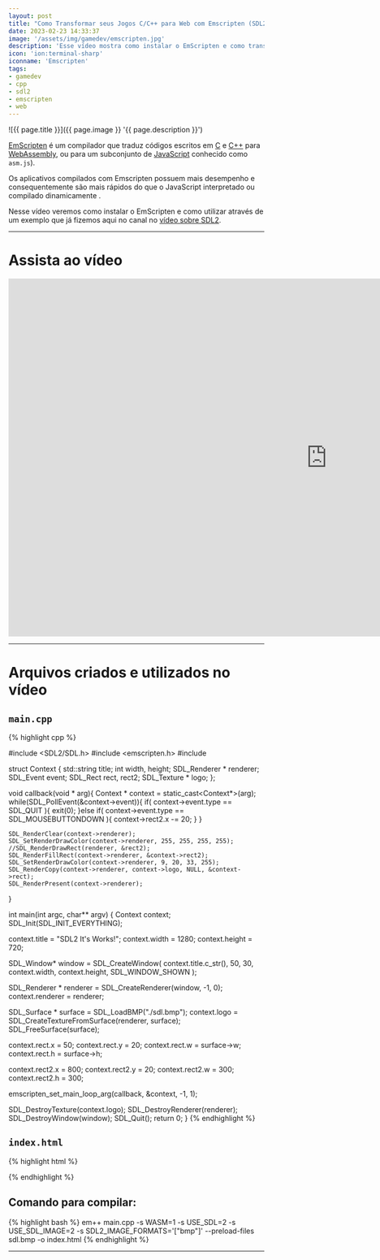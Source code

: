 ```yaml
---
layout: post
title: "Como Transformar seus Jogos C/C++ para Web com Emscripten (SDL2)"
date: 2023-02-23 14:33:37
image: '/assets/img/gamedev/emscripten.jpg'
description: 'Esse vídeo mostra como instalar o EmScripten e como transformar em JavaScript e WebAssembly, transformaremos um exemplo de SDL2 com C++ já feito nesse canal.'
icon: 'ion:terminal-sharp'
iconname: 'Emscripten'
tags:
- gamedev
- cpp
- sdl2
- emscripten
- web
---
```


![{{ page.title }}]({{ page.image }} '{{ page.description }}')

[EmScripten](https://emscripten.org/) é um compilador que traduz códigos escritos em [C](https://terminalroot.com.br/tags#linguagemc) e [C++](https://terminalroot.com.br/tags#cpp) para [WebAssembly](https://webassembly.org/), ou para um subconjunto de [JavaScript](https://terminalroot.com.br/tags#javascript) conhecido como `asm.js`).

Os aplicativos compilados com Emscripten possuem mais desempenho e consequentemente são mais rápidos do que o JavaScript interpretado ou compilado dinamicamente .

Nesse vídeo veremos como instalar o EmScripten e como utilizar através de um exemplo que já fizemos aqui no canal no [vídeo sobre SDL2](https://terminalroot.com.br/2023/01/como-instalar-o-sdl2-no-windows-e-linux-para-criar-jogos-c-cpp-e-primeiros-passos.html).

---

# Assista ao vídeo

<iframe width="1253" height="705" src="https://www.youtube.com/embed/c-g5PYBg_VA" title="YouTube video player" frameborder="0" allow="accelerometer; autoplay; clipboard-write; encrypted-media; gyroscope; picture-in-picture" allowfullscreen></iframe>

---

# Arquivos criados e utilizados no vídeo

## `main.cpp`
{% highlight cpp %}

#include <SDL2/SDL.h>
#include <emscripten.h>
#include <iostream>

struct Context {
  std::string title;
  int width, height;
  SDL_Renderer * renderer;
  SDL_Event event;
  SDL_Rect rect, rect2;
  SDL_Texture * logo;
};

void callback(void * arg){
  Context * context = static_cast<Context*>(arg);
    while(SDL_PollEvent(&context->event)){
      if( context->event.type == SDL_QUIT ){
        exit(0);
      }else if( context->event.type == SDL_MOUSEBUTTONDOWN ){
        context->rect2.x -= 20;
      }
    }

    SDL_RenderClear(context->renderer);
    SDL_SetRenderDrawColor(context->renderer, 255, 255, 255, 255);
    //SDL_RenderDrawRect(renderer, &rect2);
    SDL_RenderFillRect(context->renderer, &context->rect2);
    SDL_SetRenderDrawColor(context->renderer, 9, 20, 33, 255);
    SDL_RenderCopy(context->renderer, context->logo, NULL, &context->rect);
    SDL_RenderPresent(context->renderer);
}

int main(int argc, char** argv) {
  Context context;
  SDL_Init(SDL_INIT_EVERYTHING);

  context.title = "SDL2 It's Works!";
  context.width = 1280;
  context.height = 720;

  SDL_Window* window = SDL_CreateWindow(
      context.title.c_str(),
      50, 30,
      context.width, context.height,
      SDL_WINDOW_SHOWN
      );

  SDL_Renderer * renderer = SDL_CreateRenderer(window, -1, 0);
  context.renderer = renderer;


  SDL_Surface * surface = SDL_LoadBMP("./sdl.bmp");
  context.logo = SDL_CreateTextureFromSurface(renderer, surface);
  SDL_FreeSurface(surface);

  context.rect.x = 50;
  context.rect.y = 20;
  context.rect.w = surface->w;
  context.rect.h = surface->h;

  context.rect2.x = 800;
  context.rect2.y = 20;
  context.rect2.w = 300;
  context.rect2.h = 300;

  emscripten_set_main_loop_arg(callback, &context, -1, 1);

  SDL_DestroyTexture(context.logo);
  SDL_DestroyRenderer(renderer);
  SDL_DestroyWindow(window);
  SDL_Quit();
  return 0;
}
{% endhighlight %}

## `index.html`
{% highlight html %}
<html>
  <head>
    <meta charset="utf-8">
    <meta http-equiv="Content-Type" content="text/html; charset=utf-8">
  </head>
  <body>
    <center>
      <canvas id="canvas" oncontextmenu="event.preventDefault()"></canvas>
      <script type='text/javascript'>
        var Module = {
          canvas: (function() { return document.getElementById('canvas'); })()
        };
      </script>
      <script src="index.js"></script>
    </center>
  </body>
</html>
{% endhighlight %}

## Comando para compilar:
{% highlight bash %}
em++ main.cpp -s WASM=1 -s USE_SDL=2 -s USE_SDL_IMAGE=2 -s SDL2_IMAGE_FORMATS='["bmp"]' --preload-files sdl.bmp -o index.html
{% endhighlight %}

---


